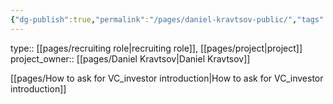 ```yaml
---
{"dg-publish":true,"permalink":"/pages/daniel-kravtsov-public/","tags":"gardenEntry","dgHomeLink":true,"dgPassFrontmatter":false}
---
```



type:: [[pages/recruiting role|recruiting role]], [[pages/project|project]]
project_owner:: [[pages/Daniel Kravtsov|Daniel Kravtsov]]


[[pages/How to ask for VC_investor introduction|How to ask for VC_investor introduction]]